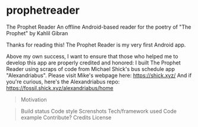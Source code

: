 # prophetreader
The Prophet Reader
An offline Android-based reader for the poetry of "The Prophet" by Kahlil Gibran

Thanks for reading this! The Prophet Reader is my very first Android app.

Above my own success, I want to ensure that those who helped me to develop this app are properly credited and honored:
I built The Prophet Reader using scraps of code from Michael Shick's bus schedule app "Alexandriabus". 
Please visit Mike's webpage here: https://shick.xyz/
And if you're curious, here's the Alexandriabus repo: https://fossil.shick.xyz/alexandriabus/home

>Motivation


>Build status
>Code style
>Screnshots
>Tech/framework used
>Code example
>Contribute?
>Credits
>License
